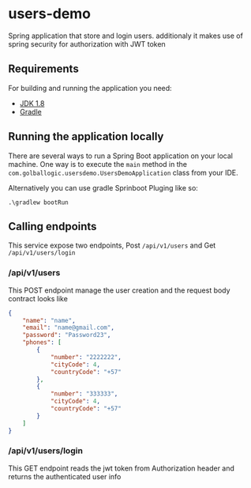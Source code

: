 # users-demo
Spring application that store and login users. additionaly it makes use of spring security for authorization with JWT token 

## Requirements

For building and running the application you need:

- [JDK 1.8](http://www.oracle.com/technetwork/java/javase/downloads/jdk8-downloads-2133151.html)
- [Gradle](https://maven.apache.org](https://gradle.org/)https://gradle.org/)

## Running the application locally

There are several ways to run a Spring Boot application on your local machine. One way is to execute the `main` method in the `com.golballogic.usersdemo.UsersDemoApplication` class from your IDE.

Alternatively you can use gradle Sprinboot Pluging like so:

```shell
.\gradlew bootRun
```

## Calling endpoints

This service expose two endpoints, Post `/api/v1/users` and Get `/api/v1/users/login`

### /api/v1/users
This POST endpoint manage the user creation and the request body contract looks like

```json
{
    "name": "name",
    "email": "name@gmail.com",
    "password": "Password23",
    "phones": [
        {
            "number": "2222222",
            "cityCode": 4,
            "countryCode": "+57"
        },
        {
            "number": "333333",
            "cityCode": 4,
            "countryCode": "+57"
        }
    ]
}
```

### /api/v1/users/login
This GET endpoint reads the jwt token from Authorization header and returns the authenticated user info

